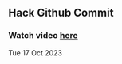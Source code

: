 
 ## Hack Github Commit 
 ### Watch video <a href="https://www.youtube.com">here</a> 
 Tue 17 Oct 2023 

